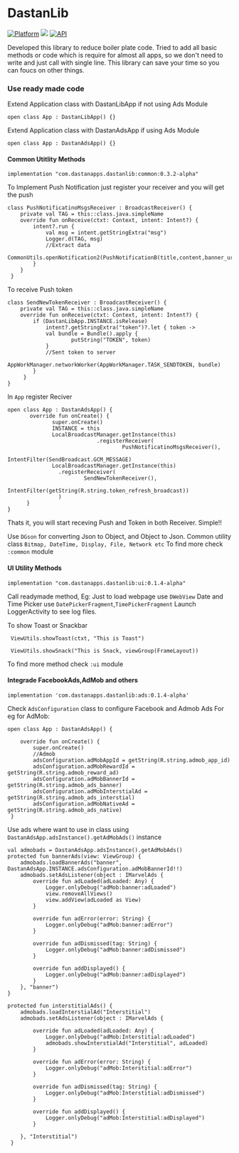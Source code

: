 # DastanLib
[![Platform](https://img.shields.io/badge/platform-android-green.svg)](http://developer.android.com/index.html)
<img src="https://img.shields.io/badge/license-MIT-green.svg?style=flat">
[![API](https://img.shields.io/badge/API-16%2B-brightgreen.svg?style=flat)](https://android-arsenal.com/api?level=16)

Developed this library to reduce boiler plate code.
Tried to add all basic methods or code which is require for almost all apps,
so we don't need to write and just call with single line. This library can save your time so you can foucs on other things. 

### Use ready made code
Extend Application class with DastanLibApp if not using Ads Module
```
open class App : DastanLibApp() {}
```

Extend Application class with DastanAdsApp if using Ads Module
```
open class App : DastanAdsApp() {}
```

#### Common Utitlity Methods 
```
implementation "com.dastanapps.dastanlib:common:0.3.2-alpha"
```

To Implement Push Notification just register your receiver and you will get the push
```
class PushNotificatinoMsgsReceiver : BroadcastReceiver() {
    private val TAG = this::class.java.simpleName
    override fun onReceive(ctxt: Context, intent: Intent?) {
        intent?.run {
            val msg = intent.getStringExtra("msg")
            Logger.d(TAG, msg)
            //Extract data
            CommonUtils.openNotification2(PushNotificationB(title,content,banner_url,push_type))
        }
    }
 }

```
To receive Push token
```
class SendNewTokenReceiver : BroadcastReceiver() {
    private val TAG = this::class.java.simpleName
    override fun onReceive(ctxt: Context, intent: Intent?) {
        if (DastanLibApp.INSTANCE.isRelease)
            intent?.getStringExtra("token")?.let { token ->
            val bundle = Bundle().apply {
                    putString("TOKEN", token)
            }
            //Sent token to server
            AppWorkManager.networkWorker(AppWorkManager.TASK_SENDTOKEN, bundle)
        }
     }
}
```

In `App` register Reciver
```
open class App : DastanAdsApp() {
       override fun onCreate() {
              super.onCreate()
              INSTANCE = this
              LocalBroadcastManager.getInstance(this)
                            .registerReceiver(
                                    PushNotificatinoMsgsReceiver(),
                                    IntentFilter(SendBroadcast.GCM_MESSAGE)
              LocalBroadcastManager.getInstance(this)
                .registerReceiver(
                        SendNewTokenReceiver(),
                        IntentFilter(getString(R.string.token_refresh_broadcast))
                )
      }
}
```

Thats it, you will start receving Push and Token in both Receiver. Simple!!

Use `DGson` for converting Json to Object, and Object to Json.
Common utility class `Bitmap, DateTime, Display, File, Network etc`
To find more check `:common` module

#### UI Utility Methods
```
implementation "com.dastanapps.dastanlib:ui:0.1.4-alpha"
```

Call readymade method, Eg:
Just to load webpage use `DWebView`
Date and Time Picker use `DatePickerFragment`,`TimePickerFragment`
Launch LoggerActivity to see log files. 

To show Toast or Snackbar
```
 ViewUtils.showToast(ctxt, "This is Toast")
 
 ViewUtils.showSnack("This is Snack, viewGroup(FrameLayout))
```

To find more method check `:ui` module

#### Integrade FacebookAds,AdMob and others
```
implementation 'com.dastanapps.dastanlib:ads:0.1.4-alpha'
```

Check `AdsConfiguration` class to configure Facebook and Admob Ads
For eg for AdMob:
```
open class App : DastanAdsApp() {

    override fun onCreate() {
        super.onCreate()
        //Admob
        adsConfiguration.adMobAppId = getString(R.string.admob_app_id)
        adsConfiguration.adMobRewardId = getString(R.string.admob_reward_ad)
        adsConfiguration.adMobBannerId = getString(R.string.admob_ads_banner)
        adsConfiguration.adMobInterstialAd = getString(R.string.admob_ads_interstial)
        adsConfiguration.adMobNativeAd = getString(R.string.admob_ads_native)
 }
```

Use ads where want to use in class using `DastanAdsApp.adsInstance().getAdMobAds()` instance
```
val admobads = DastanAdsApp.adsInstance().getAdMobAds()
protected fun bannerAds(view: ViewGroup) {
    admobads.loadBannerAds("banner", DastanAdsApp.INSTANCE.adsConfiguration.adMobBannerId!!)
    admobads.setAdsListener(object : IMarvelAds {
        override fun adLoaded(adLoaded: Any) {
            Logger.onlyDebug("adMob:banner:adLoaded")
            view.removeAllViews()
            view.addView(adLoaded as View)
        }

        override fun adError(error: String) {
            Logger.onlyDebug("adMob:banner:adError")
        }

        override fun adDismissed(tag: String) {
            Logger.onlyDebug("adMob:banner:adDismissed")
        }

        override fun addDisplayed() {
            Logger.onlyDebug("adMob:banner:adDisplayed")
        }
    }, "banner")
}

protected fun interstitialAds() {
    admobads.loadInterstialAd("Interstitial")
    admobads.setAdsListener(object : IMarvelAds {

        override fun adLoaded(adLoaded: Any) {
            Logger.onlyDebug("adMob:Interstitial:adLoaded")
            admobads.showInterstialAd("Interstitial", adLoaded)
        }

        override fun adError(error: String) {
            Logger.onlyDebug("adMob:Interstitial:adError")
        }

        override fun adDismissed(tag: String) {
            Logger.onlyDebug("adMob:Interstitial:adDismissed")
        }

        override fun addDisplayed() {
            Logger.onlyDebug("adMob:Interstitial:adDisplayed")
        }

    }, "Interstitial")
 }
```

